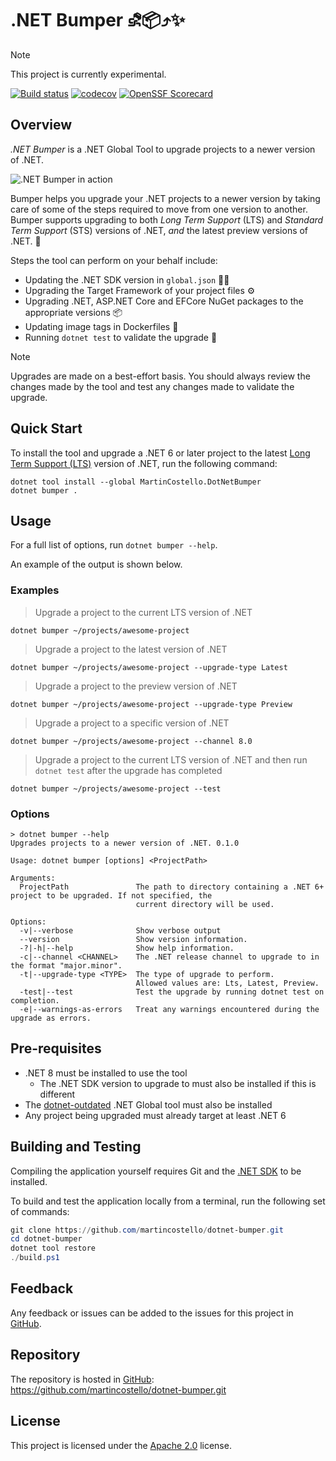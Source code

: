 # .NET Bumper ⛐📦⤴️✨

> [!NOTE]
> This project is currently experimental.

<!--
[![NuGet][package-badge]][package-download]
-->

[![Build status][build-badge]][build-status]
[![codecov][coverage-badge]][coverage-report]
[![OpenSSF Scorecard][scorecard-badge]][scorecard-report]

## Overview

_.NET Bumper_ is a .NET Global Tool to upgrade projects to a newer version of .NET.

![.NET Bumper in action][demo]

Bumper helps you upgrade your .NET projects to a newer version by taking
care of some of the steps required to move from one version to another. Bumper supports
upgrading to both _Long Term Support_ (LTS) and _Standard Term Support_ (STS) versions
of .NET, _and_ the latest preview versions of .NET. 🚀

Steps the tool can perform on your behalf include:

- Updating the .NET SDK version in `global.json` 🧑‍💻
- Upgrading the Target Framework of your project files ⚙️
- Upgrading .NET, ASP.NET Core and EFCore NuGet packages to the appropriate versions 📦
- Updating image tags in Dockerfiles 🐳
- Running `dotnet test` to validate the upgrade 🧪

> [!NOTE]
> Upgrades are made on a best-effort basis. You should always review the
> changes made by the tool and test any changes made to validate the upgrade.

## Quick Start

To install the tool and upgrade a .NET 6 or later project to the latest
[Long Term Support (LTS)][lts] version of .NET, run the following command:

```console
dotnet tool install --global MartinCostello.DotNetBumper
dotnet bumper .
```

## Usage

For a full list of options, run `dotnet bumper --help`.

An example of the output is shown below.

### Examples

> Upgrade a project to the current LTS version of .NET

```console
dotnet bumper ~/projects/awesome-project
```

> Upgrade a project to the latest version of .NET

```console
dotnet bumper ~/projects/awesome-project --upgrade-type Latest
```

> Upgrade a project to the preview version of .NET

```console
dotnet bumper ~/projects/awesome-project --upgrade-type Preview
```

> Upgrade a project to a specific version of .NET

```console
dotnet bumper ~/projects/awesome-project --channel 8.0
```

> Upgrade a project to the current LTS version of .NET and
> then run `dotnet test` after the upgrade has completed

```console
dotnet bumper ~/projects/awesome-project --test
```

### Options

```console
> dotnet bumper --help
Upgrades projects to a newer version of .NET. 0.1.0

Usage: dotnet bumper [options] <ProjectPath>

Arguments:
  ProjectPath               The path to directory containing a .NET 6+ project to be upgraded. If not specified, the
                            current directory will be used.

Options:
  -v|--verbose              Show verbose output
  --version                 Show version information.
  -?|-h|--help              Show help information.
  -c|--channel <CHANNEL>    The .NET release channel to upgrade to in the format "major.minor".
  -t|--upgrade-type <TYPE>  The type of upgrade to perform.
                            Allowed values are: Lts, Latest, Preview.
  -test|--test              Test the upgrade by running dotnet test on completion.
  -e|--warnings-as-errors   Treat any warnings encountered during the upgrade as errors.
```

## Pre-requisites

- .NET 8 must be installed to use the tool
  - The .NET SDK version to upgrade to must also be installed if this is different
- The [dotnet-outdated][dotnet-outdated] .NET Global tool must also be installed
- Any project being upgraded must already target at least .NET 6

## Building and Testing

Compiling the application yourself requires Git and the [.NET SDK][dotnet-sdk] to be installed.

To build and test the application locally from a terminal, run the following set of commands:

```powershell
git clone https://github.com/martincostello/dotnet-bumper.git
cd dotnet-bumper
dotnet tool restore
./build.ps1
```

## Feedback

Any feedback or issues can be added to the issues for this project in [GitHub][issues].

## Repository

The repository is hosted in [GitHub][repo]: <https://github.com/martincostello/dotnet-bumper.git>

## License

This project is licensed under the [Apache 2.0][license] license.

[build-badge]: https://github.com/martincostello/dotnet-bumper/actions/workflows/build.yml/badge.svg?branch=main&event=push
[build-status]: https://github.com/martincostello/dotnet-bumper/actions?query=workflow%3Abuild+branch%3Amain+event%3Apush "Continuous Integration for this project"
[coverage-badge]: https://codecov.io/gh/martincostello/dotnet-bumper/branch/main/graph/badge.svg
[coverage-report]: https://codecov.io/gh/martincostello/dotnet-bumper "Code coverage report for this project"
[demo]: ./docs/demo.gif "A demonstration of the .NET Bumper tool"
[dotnet-outdated]: https://github.com/dotnet-outdated/dotnet-outdated "dotnet-outdated"
[dotnet-sdk]: https://dotnet.microsoft.com/download "Download the .NET SDK"
[issues]: https://github.com/martincostello/dotnet-bumper/issues "Issues for this project on GitHub.com"
[license]: https://www.apache.org/licenses/LICENSE-2.0.txt "The Apache 2.0 license"
[lts]: https://dotnet.microsoft.com/en-us/platform/support/policy/dotnet-core ".NET and .NET Core Support Policy"
<!--
[package-badge]: https://buildstats.info/nuget/MartinCostello.DotNetBumper?includePreReleases=true
[package-download]: https://www.nuget.org/packages/MartinCostello.DotNetBumper "Download dotnet-bumper from NuGet"
-->
[repo]: https://github.com/martincostello/dotnet-bumper "This project on GitHub.com"
[scorecard-badge]: https://api.securityscorecards.dev/projects/github.com/martincostello/dotnet-bumper/badge
[scorecard-report]: https://securityscorecards.dev/viewer/?uri=github.com/martincostello/dotnet-bumper "OpenSSF Scorecard for this project"
